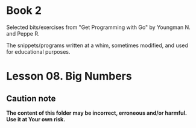 # Book 2

Selected bits/exercises from "Get Programming with Go" by Youngman N. and Peppe R.

The snippets/programs written at a whim, sometimes modified, and used for educational purposes.

# Lesson 08. Big Numbers

## Caution note

**The content of this folder may be incorrect, erroneous and/or harmful. Use it at Your own risk.**
